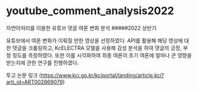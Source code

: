 # youtube_comment_analysis2022
자연어처리를 이용한 유튜브 댓글 여론 변화 분석
#####2022 상반기

유튜브에서 여론 변화가 이뤄질 만한 영상을 선정하였다.
API를 활용해 해당 영상에 대한 댓글을 크롤링하고, KcELECTRA 모델을 사용해 감성 분석을 하여 댓글의 긍정, 부정 정도를 측정하였다. 
또한 이를 시각화하여 최종 여론이 초기 여론에 얼마나 큰 영향을 받는지에 관한 연구를 진행하였다. 

투고 논문 링크 (https://www.kci.go.kr/kciportal/landing/article.kci?arti_id=ART002869079)
